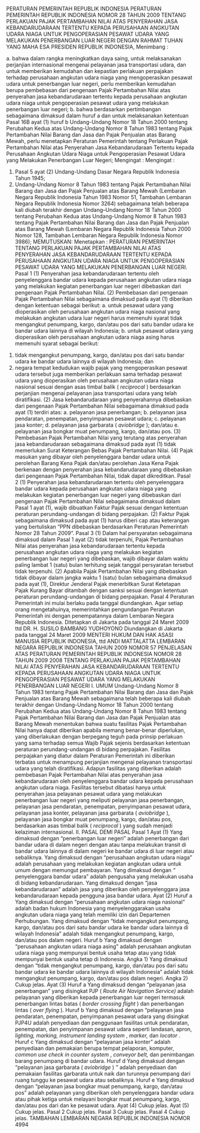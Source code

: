 PERATURAN PEMERINTAH REPUBLIK INDONESIA PERATURAN PEMERINTAH REPUBLIK INDONESIA NOMOR 28 TAHUN 2009 TENTANG PERLAKUAN PAJAK PERTAMBAHAN NILAI ATAS PENYERAHAN JASA KEBANDARUDARAAN TERTENTU KEPADA PERUSAHAAN ANGKUTAN UDARA NIAGA UNTUK PENGOPERASIAN PESAWAT UDARA YANG MELAKUKAN PENERBANGAN LUAR NEGERI
DENGAN RAHMAT TUHAN YANG MAHA ESA PRESIDEN REPUBLIK INDONESIA,
Menimbang :

a. bahwa dalam rangka meningkatkan daya saing, untuk melaksanakan perjanjian internasional mengenai pelayanan jasa transportasi udara, dan untuk memberikan kemudahan dan kepastian perlakuan perpajakan terhadap perusahaan angkutan udara niaga yang mengoperasikan pesawat udara untuk penerbangan luar negeri, perlu memberikan kemudahan berupa pembebasan dari pengenaan Pajak Pertambahan Nilai atas penyerahan jasa kebandarudaraan tertentu kepada perusahaan angkutan udara niaga untuk pengoperasian pesawat udara yang melakukan penerbangan luar negeri;
b. bahwa berdasarkan pertimbangan sebagaimana dimaksud dalam huruf a dan untuk melaksanakan ketentuan Pasal 16B ayat (1) huruf b Undang-Undang Nomor 18 Tahun 2000 tentang Perubahan Kedua atas Undang-Undang Nomor 8 Tahun 1983 tentang Pajak Pertambahan Nilai Barang dan Jasa dan Pajak Penjualan atas Barang Mewah, perlu menetapkan Peraturan Pemerintah tentang Perlakuan Pajak Pertambahan Nilai atas Penyerahan Jasa Kebandarudaraan Tertentu kepada Perusahaan Angkutan Udara Niaga untuk Pengoperasian Pesawat Udara yang Melakukan Penerbangan Luar Negeri;
Mengingat :
Mengingat :

1. Pasal 5 ayat (2) Undang-Undang Dasar Negara Republik Indonesia Tahun 1945;
2. Undang-Undang Nomor 8 Tahun 1983 tentang Pajak Pertambahan Nilai Barang dan Jasa dan Pajak Penjualan atas Barang Mewah (Lembaran Negara Republik Indonesia Tahun 1983 Nomor 51, Tambahan Lembaran Negara Republik Indonesia Nomor 3264) sebagaimana telah beberapa kali diubah terakhir dengan Undang–Undang Nomor 18 Tahun 2000 tentang Perubahan Kedua atas Undang-Undang Nomor 8 Tahun 1983 tentang Pajak Pertambahan Nilai Barang dan Jasa dan Pajak Penjualan atas Barang Mewah (Lembaran Negara Republik Indonesia Tahun 2000 Nomor 128, Tambahan Lembaran Negara Republik Indonesia Nomor 3986);
MEMUTUSKAN:
 Menetapkan : PERATURAN PEMERINTAH TENTANG PERLAKUAN PAJAK PERTAMBAHAN NILAI ATAS PENYERAHAN JASA KEBANDARUDARAAN TERTENTU KEPADA PERUSAHAAN ANGKUTAN UDARA NIAGA UNTUK PENGOPERASIAN PESAWAT UDARA YANG MELAKUKAN PENERBANGAN LUAR NEGERI.
Pasal 1
(1) Penyerahan jasa kebandarudaraan tertentu oleh penyelenggara bandar udara kepada perusahaan angkutan udara niaga yang melakukan kegiatan penerbangan luar negeri dibebaskan dari pengenaan Pajak Pertambahan Nilai.
(2) Pembebasan dari pengenaan Pajak Pertambahan Nilai sebagaimana dimaksud pada ayat (1) diberikan dengan ketentuan sebagai berikut:
a. untuk pesawat udara yang dioperasikan oleh perusahaan angkutan udara niaga nasional yang melakukan angkutan udara luar negeri harus memenuhi syarat tidak mengangkut penumpang, kargo, dan/atau pos dari satu bandar udara ke bandar udara lainnya di wilayah Indonesia;
b. untuk pesawat udara yang dioperasikan oleh perusahaan angkutan udara niaga asing harus memenuhi syarat sebagai berikut:
1) tidak mengangkut penumpang, kargo, dan/atau pos dari satu bandar udara ke bandar udara lainnya di wilayah Indonesia; dan
2) negara tempat kedudukan wajib pajak yang mengoperasikan pesawat udara tersebut juga memberikan perlakuan sama terhadap pesawat udara yang dioperasikan oleh perusahaan angkutan udara niaga nasional sesuai dengan asas timbal balik ( _reciprocal_ ) berdasarkan perjanjian mengenai pelayanan jasa transportasi udara yang telah diratifikasi.
(2) Jasa kebandarudaraan yang penyerahannya dibebaskan dari pengenaan Pajak Pertambahan Nilai sebagaimana dimaksud pada ayat (1) terdiri atas:
a. pelayanan jasa penerbangan;
b. pelayanan jasa pendaratan, penempatan, penyimpanan pesawat udara;
c. pelayanan jasa konter;
d. pelayanan jasa garbarata ( _aviobridge_ ); dan/atau
e. pelayanan jasa bongkar muat penumpang, kargo, dan/atau pos.
(3) Pembebasan Pajak Pertambahan Nilai yang terutang atas penyerahan jasa kebandarudaraan sebagaimana dimaksud pada ayat (1) tidak memerlukan Surat Keterangan Bebas Pajak Pertambahan Nilai.
(4) Pajak masukan yang dibayar oleh penyelenggara bandar udara untuk perolehan Barang Kena Pajak dan/atau perolehan Jasa Kena Pajak berkenaan dengan penyerahan jasa kebandarudaraan yang dibebaskan dari pengenaan Pajak Pertambahan Nilai, tidak dapat dikreditkan.
Pasal 2
(1) Penyerahan jasa kebandarudaraan tertentu oleh penyelenggara bandar udara kepada perusahaan angkutan udara niaga yang melakukan kegiatan penerbangan luar negeri yang dibebaskan dari pengenaan Pajak Pertambahan Nilai sebagaimana dimaksud dalam Pasal 1 ayat (1), wajib dibuatkan Faktur Pajak sesuai dengan ketentuan peraturan perundang-undangan di bidang perpajakan.
(2) Faktur Pajak sebagaimana dimaksud pada ayat (1) harus diberi cap atau keterangan yang bertuliskan “PPN dibebaskan berdasarkan Peraturan Pemerintah Nomor 28 Tahun 2009”.
Pasal 3
(1) Dalam hal persyaratan sebagaimana dimaksud dalam Pasal 1 ayat (2) tidak terpenuhi, Pajak Pertambahan Nilai atas penyerahan jasa kebandarudaraan tertentu kepada perusahaan angkutan udara niaga yang melakukan kegiatan penerbangan luar negeri yang dibebaskan, wajib dibayar dalam waktu paling lambat 1 (satu) bulan terhitung sejak tanggal persyaratan tersebut tidak terpenuhi.
(2) Apabila Pajak Pertambahan Nilai yang dibebaskan tidak dibayar dalam jangka waktu 1 (satu) bulan sebagaimana dimaksud pada ayat (1), Direktur Jenderal Pajak menerbitkan Surat Ketetapan Pajak Kurang Bayar ditambah dengan sanksi sesuai dengan ketentuan peraturan perundang-undangan di bidang perpajakan.
Pasal 4
Peraturan Pemerintah ini mulai berlaku pada tanggal diundangkan.
Agar setiap orang mengetahuinya, memerintahkan pengundangan Peraturan Pemerintah ini dengan penempatannya dalam Lembaran Negara Republik Indonesia. Ditetapkan di Jakarta pada tanggal 24 Maret 2009 ttd DR. H. SUSILO BAMBANG YUDHOYONO Diundangkan di Jakarta pada tanggal 24 Maret 2009 MENTERI HUKUM DAN HAK ASASI MANUSIA REPUBLIK INDONESIA, ttd ANDI MATTALATTA LEMBARAN NEGARA REPUBLIK INDONESIA TAHUN 2009 NOMOR 57 PENJELASAN ATAS PERATURAN PEMERINTAH REPUBLIK INDONESIA NOMOR 28 TAHUN 2009 2008 TENTANG PERLAKUAN PAJAK PERTAMBAHAN NILAI ATAS PENYERAHAN JASA KEBANDARUDARAAN TERTENTU KEPADA PERUSAHAAN ANGKUTAN UDARA NIAGA UNTUK PENGOPERASIAN PESAWAT UDARA YANG MELAKUKAN PENERBANGAN LUAR NEGERI I. UMUM Undang-Undang Nomor 8 Tahun 1983 tentang Pajak Pertambahan Nilai Barang dan Jasa dan Pajak Penjualan atas Barang Mewah sebagaimana telah beberapa kali diubah terakhir dengan Undang-Undang Nomor 18 Tahun 2000 tentang Perubahan Kedua atas Undang-Undang Nomor 8 Tahun 1983 tentang Pajak Pertambahan Nilai Barang dan Jasa dan Pajak Penjualan atas Barang Mewah menentukan bahwa suatu fasilitas Pajak Pertambahan Nilai hanya dapat diberikan apabila memang benar-benar diperlukan, yang diberlakukan dengan berpegang teguh pada prinsip perlakuan yang sama terhadap semua Wajib Pajak sejenis berdasarkan ketentuan peraturan perundang-undangan di bidang perpajakan. Fasilitas perpajakan yang diatur dalam Peraturan Pemerintah ini diberikan terbatas untuk menampung perjanjian mengenai pelayanan transportasi udara yang telah diratifikasi. Adapun fasilitas yang diberikan adalah pembebasan Pajak Pertambahan Nilai atas penyerahan jasa kebandarudaraan oleh penyelenggara bandar udara kepada perusahaan angkutan udara niaga. Fasilitas tersebut dibatasi hanya untuk penyerahan jasa pelayanan pesawat udara yang melakukan penerbangan luar negeri yang meliputi pelayanan jasa penerbangan, pelayanan jasa pendaratan, penempatan, penyimpanan pesawat udara, pelayanan jasa konter, pelayanan jasa garbarata ( _aviobridge_ ), pelayanan jasa bongkar muat penumpang, kargo, dan/atau pos, berdasarkan asas timbal balik ( _reciprocal_ ) yang sudah menjadi kelaziman internasional. II. PASAL DEMI PASAL
Pasal 1
Ayat (1) Yang dimaksud dengan “penerbangan luar negeri” adalah penerbangan dari bandar udara di dalam negeri dengan atau tanpa melakukan transit di bandar udara lainnya di dalam negeri ke bandar udara di luar negeri atau sebaliknya. Yang dimaksud dengan “perusahaan angkutan udara niaga” adalah perusahaan yang melakukan kegiatan angkutan udara untuk umum dengan memungut pembayaran. Yang dimaksud dengan _“_ penyelenggara bandar udara” adalah pengusaha yang melakukan usaha di bidang kebandarudaraan. Yang dimaksud dengan “jasa kebandarudaraan” adalah jasa yang diberikan oleh penyelenggara jasa kebandarudaraan kepada pengguna jasa bandar udara. Ayat (2) Huruf a Yang dimaksud dengan “perusahaan angkutan udara niaga nasional” adalah badan hukum Indonesia yang menyelenggarakan usaha angkutan udara niaga yang telah memiliki izin dari Departemen Perhubungan. Yang dimaksud dengan “tidak mengangkut penumpang, kargo, dan/atau pos dari satu bandar udara ke bandar udara lainnya di wilayah Indonesia” adalah tidak mengangkut penumpang, kargo, dan/atau pos dalam negeri. Huruf b Yang dimaksud dengan “perusahaan angkutan udara niaga asing” adalah perusahaan angkutan udara niaga yang mempunyai bentuk usaha tetap atau yang tidak mempunyai bentuk usaha tetap di Indonesia. Angka 1) Yang dimaksud dengan “tidak mengangkut penumpang, kargo, dan/atau pos dari satu bandar udara ke bandar udara lainnya di wilayah Indonesia” adalah tidak mengangkut penumpang, kargo, dan/atau pos dalam negeri. Angka 2) Cukup jelas. Ayat (3) Huruf a Yang dimaksud dengan “pelayanan jasa penerbangan” yang disingkat PJP ( _Route Air Navigation Service)_ adalah pelayanan yang diberikan kepada penerbangan luar negeri termasuk penerbangan lintas batas ( _border crossing flight_ ) dan penerbangan lintas ( _over_ _flying_ ). Huruf b Yang dimaksud dengan “pelayanan jasa pendaratan, penempatan, penyimpanan pesawat udara yang disingkat PJP4U adalah penyediaan dan penggunaan fasilitas untuk pendaratan, penempatan, dan penyimpanan pesawat udara seperti landasan, apron, _lighting, marking, instrument landing system_ , _marker,_ dan _locator_ . Huruf c Yang dimaksud dengan “pelayanan jasa konter” adalah penyediaan dan pemakaian berupa tempat pelaporan, komputer, _common use_ _check in counter system_ , _conveyor belt,_ dan penimbangan barang penumpang di bandar udara. Huruf d Yang dimaksud dengan “pelayanan jasa garbarata ( _aviobridge_ ) _”_ adalah penyediaan dan pemakaian fasilitas garbarata untuk naik dan turunnya penumpang dari ruang tunggu ke pesawat udara atau sebaliknya. Huruf e Yang dimaksud dengan “pelayanan jasa bongkar muat penumpang, kargo, dan/atau pos” adalah pelayanan yang diberikan oleh penyelenggara bandar udara atau pihak ketiga untuk melayani bongkar muat penumpang, kargo, dan/atau pos dari dan ke pesawat udara. Ayat (4) Cukup jelas. Ayat (5) Cukup jelas.
Pasal 2
Cukup jelas.
Pasal 3
Cukup jelas.
Pasal 4
Cukup jelas. TAMBAHAN LEMBARAN NEGARA REPUBLIK INDONESIA NOMOR 4994